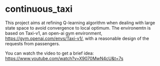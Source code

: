 # continuous_taxi

This project aims at refining Q-learning algorithm when dealing with large state space to avoid convergence to local optimum. The environemtn is based on Taxi-v1, an open-ai gym environment, https://gym.openai.com/envs/Taxi-v1/, with a reasonable design of the requests from passengers.

You can watch the video to get a brief idea: https://www.youtube.com/watch?v=X9070MwN4cU&t=7s
